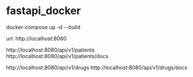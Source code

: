 # fastapi_docker

docker-compose up -d --build

url: 
http://localhost:8080

http://localhost:8080/api/v1/patients
http://localhost:8080/api/v1/patients/docs

http://localhost:8080/api/v1/drugs
http://localhost:8080/api/v1/drugs/docs
